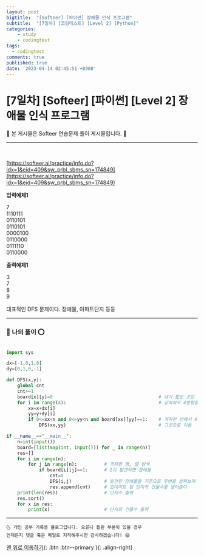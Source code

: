 ```yaml
---
layout: post
bigtitle:  "[Softeer] [파이썬] 장애물 인식 프로그램"
subtitle:  "[7일차] [코딩테스트] [Level 2] [Python]"
categories:
    - study
    - codingtest
tags:
  - codingtest
comments: true
published: true
date: '2023-04-14 02:45:51 +0900'
---
```



# [7일차] [Softeer] [파이썬] [Level 2] 장애물 인식 프로그램

🎀 본 게시물은 Softeer 연습문제 풀이 게시물입니다. 🎀 

---
<br>

[https://softeer.ai/practice/info.do?idx=1&eid=409&sw_prbl_sbms_sn=174849](https://softeer.ai/practice/info.do?idx=1&eid=409&sw_prbl_sbms_sn=174849)


__입력예제1__

7               <br>
1110111         <br>
0110101         <br>
0110101         <br>
0000100         <br>
0110000         <br>
0111110         <br>
0110000         <br>

__출력예제1__

3            <br>
7            <br>
8            <br>
9            <br>

대표적인 DFS 문제이다. 
장애물, 아파트단지 등등 

---

### 🚀 나의 풀이 ⭕

```python

import sys

dx=[-1,0,1,0]
dy=[0,1,0,-1]

def DFS(x,y):
    global cnt
    cnt+=1
    board[x][y]=0                                       # 내가 밟은 곳은 다시 확인 안할 거니 0으로 만들고
    for i in range(4):                                  # 상하좌우 4방향을을 살핀다
        xx=x+dx[i]
        yy=y+dy[i]
        if 0<=xx<n and 0<=yy<n and board[xx][yy]==1:    # 격자판 안에서 4방향중 1인곳이 있는것을 확인하면
            DFS(xx,yy)                                  # 그곳으로 이동

if __name__=="__main__":
    n=int(input())  
    board=[list(map(int, input())) for _ in range(n)]
    res=[]
    for i in range(n):
        for j in range(n):          # 격자판 행, 열 탐색
            if board[i][j]==1:      # 1이 발견되면 장애물
                cnt=0
                DFS(i,j)            # 발견된 장애물을 기준으로 주변을 살펴보자
                res.append(cnt)     # 업데이트 된 단지의 건물수를 넣어준다
    print(len(res))                 # 단지수 출력
    res.sort()
    for x in res:
        print(x)                    # 단지의 건물수 출력


```


***
    🌜 개인 공부 기록용 블로그입니다. 오류나 틀린 부분이 있을 경우 
    언제든지 댓글 혹은 메일로 지적해주시면 감사하겠습니다! 😄

[맨 위로 이동하기](#){: .btn .btn--primary }{: .align-right}